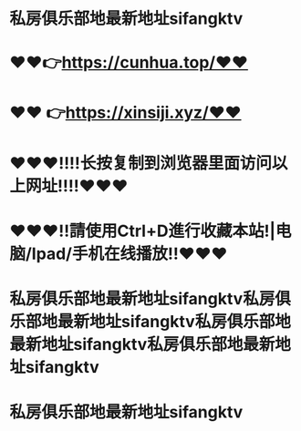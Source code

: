 # 私房俱乐部地最新地址sifangktv
#  ❤❤👉https://cunhua.top/❤❤
# ❤❤ 👉https://xinsiji.xyz/❤❤
# ❤❤❤‼️‼️长按复制到浏览器里面访问以上网址‼️‼️❤❤❤
# ❤❤❤‼️請使用Ctrl+D進行收藏本站!|电脑/Ipad/手机在线播放‼️❤❤❤
# 私房俱乐部地最新地址sifangktv私房俱乐部地最新地址sifangktv私房俱乐部地最新地址sifangktv私房俱乐部地最新地址sifangktv
# 私房俱乐部地最新地址sifangktv
